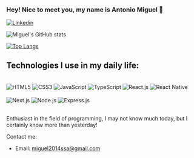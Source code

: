 ### Hey! Nice to meet you, my name is Antonio Miguel 👋 

[![Linkedin](https://img.shields.io/badge/LinkedIn-0077B5?style=for-the-badge&logo=linkedin&logoColor=white)](https://www.linkedin.com/in/antonio-miguel-553a84200/)

![Miguel's GitHub stats](https://github-readme-stats.vercel.app/api?username=MiguelFLima&show_icons=true&theme=tokyonight)

[![Top Langs](https://github-readme-stats.vercel.app/api/top-langs/?username=MiguelFLima&layout=compact)](https://github.com/anuraghazra/github-readme-stats)

## Technologies I use in my daily life:

<div style='display: inline_block'><br/>
    <img src='https://img.shields.io/badge/HTML5-E34F26?style=for-the-badge&logo=html5&logoColor=white' alt='HTML5' align='center' /> 
    <img src='https://img.shields.io/badge/CSS3-1572B6?style=for-the-badge&logo=css3&logoColor=white' alt='CSS3' align='center' /> 
    <img src='https://img.shields.io/badge/JavaScript-F7DF1E?style=for-the-badge&logo=javascript&logoColor=black' alt='JavaScript' align='center' /> 
    <img src='https://img.shields.io/badge/TypeScript-007ACC?style=for-the-badge&logo=typescript&logoColor=white' alt='TypeScript' align='center' /> 
    <img src='https://img.shields.io/badge/React-20232A?style=for-the-badge&logo=react&logoColor=61DAFB' alt='React.js' align='center' /> 
    <img src='https://img.shields.io/badge/React_Native-20232A?style=for-the-badge&logo=react&logoColor=61DAFB' alt='React Native' align='center' /> 
    <br /> <br />
    <img src='https://img.shields.io/badge/Next-black?style=for-the-badge&logo=next.js&logoColor=white' alt='Next.js' align='center' /> 
    <img src='https://img.shields.io/badge/Node.js-43853D?style=for-the-badge&logo=node.js&logoColor=white' alt='Node.js' align='center' /> 
    <img src='https://img.shields.io/badge/Express.js-404D59?style=for-the-badge' alt='Express.js' align='center' /> 
</div><br />

Enthusiast in the field of programming, I may not know much today, but I certainly know more than yesterday!

Contact me:

- Email: miguel2014ssa@gmail.com
